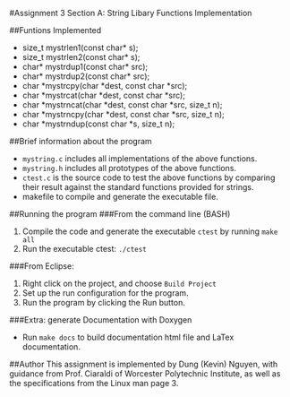 #Assignment 3 Section A: String Libary Functions Implementation

##Funtions Implemented
+ size_t mystrlen1(const char* s);
+ size_t mystrlen2(const char* s);
+ char* mystrdup1(const char* src);
+ char* mystrdup2(const char* src);
+ char *mystrcpy(char *dest, const char *src);
+ char *mystrcat(char *dest, const char *src);
+ char *mystrncat(char *dest, const char *src, size_t n);
+ char *mystrncpy(char *dest, const char *src, size_t n);
+ char *mystrndup(const char *s, size_t n);

##Brief information about the program
+ `mystring.c` includes all implementations of the above functions.
+ `mystring.h` includes all prototypes of the above functions.
+ `ctest.c` is the source code to test the above functions by comparing
their result against the standard functions provided for strings.
+ makefile to compile and generate the executable file.

##Running the program
###From the command line (BASH)
1. Compile the code and generate the executable `ctest` by running
		`make all`
2. Run the executable ctest:
		`./ctest`

###From Eclipse:
1. Right click on the project, and choose `Build Project`
2. Set up the run configuration for the program. 
3. Run the program by clicking the Run button. 

###Extra: generate Documentation with Doxygen
+ Run `make docs` to build documentation html file and LaTex documentation. 

##Author
This assignment is implemented by Dung (Kevin) Nguyen, with guidance from
Prof. Ciaraldi of Worcester Polytechnic Institute, as well as the specifications
from the Linux man page 3. 
